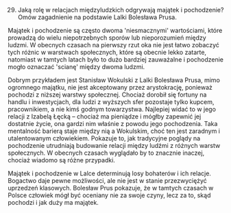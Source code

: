 29. Jaką rolę w relacjach międzyludzkich odgrywają majątek i pochodzenie? Omów zagadnienie na podstawie Lalki Bolesława Prusa.

Majątek i pochodzenie są często dwoma 'niesmacznymi' wartościami, które prowadzą do wielu niepotrzebnych sporów lub nieporozumień między ludzmi. W obecnych czasach na pierwszy rzut oka nie jest łatwo zobaczyć tych różnic w warstwach społecznych, które są obecnie lekko zatarte, natomiast w tamtych latach było to dużo bardziej zauważalne i pochodzenie mogło oznaczać 'scianę' między dwoma ludzmi.

Dobrym przykładem jest Stanisław Wokulski z Lalki Bolesława Prusa, mimo ogromnego majątku, nie jest akceptowany przez arystokrację, ponieważ pochodzi z niższej warstwy społecznej. Chociaż dorobił się fortuny na handlu i inwestycjach, dla ludzi z wyższych sfer pozostaje tylko kupcem, pracownikiem, a nie kimś godnym towarzystwa. Najlepiej widać to w jego relacji z Izabelą Łęcką – chociaż ma pieniądze i mógłby zapewnić jej dostatnie życie, ona gardzi nim właśnie z powodu jego pochodzenia. Taka mentalność barierą staje między nią a Wokulskim, choć ten jest zaradnym i utalentowanym człowiekiem. Pokazuje to, jak tradycyjne poglądy na pochodzenie utrudniają budowanie relacji między ludźmi z różnych warstw społecznych. W obecnych czasach wyglądało by to znacznie inaczej, chociaż wiadomo są różne przypadki.

Majątek i pochodzenie w Lalce determinują losy bohaterów i ich relacje. Bogactwo daje pewne możliwości, ale nie jest w stanie przezwyciężyć uprzedzeń klasowych. Bolesław Prus pokazuje, że w tamtych czasach w Polsce człowiek mógł być oceniany nie za swoje czyny, lecz za to, skąd pochodzi i jak duży ma majątek.
